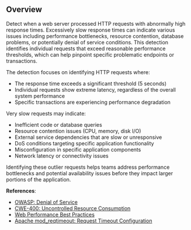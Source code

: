 ## Overview

Detect when a web server processed HTTP requests with abnormally high response times. Excessively slow response times can indicate various issues including performance bottlenecks, resource contention, database problems, or potentially denial of service conditions. This detection identifies individual requests that exceed reasonable performance thresholds, which can help pinpoint specific problematic endpoints or transactions.

The detection focuses on identifying HTTP requests where:
- The response time exceeds a significant threshold (5 seconds)
- Individual requests show extreme latency, regardless of the overall system performance
- Specific transactions are experiencing performance degradation

Very slow requests may indicate:
- Inefficient code or database queries
- Resource contention issues (CPU, memory, disk I/O)
- External service dependencies that are slow or unresponsive
- DoS conditions targeting specific application functionality
- Misconfiguration in specific application components
- Network latency or connectivity issues

Identifying these outlier requests helps teams address performance bottlenecks and potential availability issues before they impact larger portions of the application.

**References**:
- [OWASP: Denial of Service](https://owasp.org/www-community/attacks/Denial_of_Service)
- [CWE-400: Uncontrolled Resource Consumption](https://cwe.mitre.org/data/definitions/400.html)
- [Web Performance Best Practices](https://web.dev/performance-get-started/)
- [Apache mod_reqtimeout: Request Timeout Configuration](https://httpd.apache.org/docs/2.4/mod/mod_reqtimeout.html) 